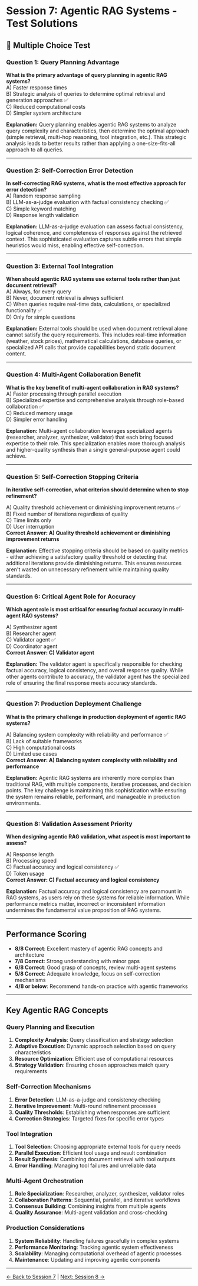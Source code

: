# Session 7: Agentic RAG Systems - Test Solutions

## 📝 Multiple Choice Test

### Question 1: Query Planning Advantage

**What is the primary advantage of query planning in agentic RAG systems?**  
A) Faster response times  
B) Strategic analysis of queries to determine optimal retrieval and generation approaches ✅  
C) Reduced computational costs  
D) Simpler system architecture  

**Explanation:** Query planning enables agentic RAG systems to analyze query complexity and characteristics, then determine the optimal approach (simple retrieval, multi-hop reasoning, tool integration, etc.). This strategic analysis leads to better results rather than applying a one-size-fits-all approach to all queries.

---

### Question 2: Self-Correction Error Detection

**In self-correcting RAG systems, what is the most effective approach for error detection?**  
A) Random response sampling  
B) LLM-as-a-judge evaluation with factual consistency checking ✅  
C) Simple keyword matching  
D) Response length validation  

**Explanation:** LLM-as-a-judge evaluation can assess factual consistency, logical coherence, and completeness of responses against the retrieved context. This sophisticated evaluation captures subtle errors that simple heuristics would miss, enabling effective self-correction.

---

### Question 3: External Tool Integration

**When should agentic RAG systems use external tools rather than just document retrieval?**  
A) Always, for every query  
B) Never, document retrieval is always sufficient  
C) When queries require real-time data, calculations, or specialized functionality ✅  
D) Only for simple questions  

**Explanation:** External tools should be used when document retrieval alone cannot satisfy the query requirements. This includes real-time information (weather, stock prices), mathematical calculations, database queries, or specialized API calls that provide capabilities beyond static document content.

---

### Question 4: Multi-Agent Collaboration Benefit

**What is the key benefit of multi-agent collaboration in RAG systems?**  
A) Faster processing through parallel execution  
B) Specialized expertise and comprehensive analysis through role-based collaboration ✅  
C) Reduced memory usage  
D) Simpler error handling  

**Explanation:** Multi-agent collaboration leverages specialized agents (researcher, analyzer, synthesizer, validator) that each bring focused expertise to their role. This specialization enables more thorough analysis and higher-quality synthesis than a single general-purpose agent could achieve.

---

### Question 5: Self-Correction Stopping Criteria

**In iterative self-correction, what criterion should determine when to stop refinement?**

A) Quality threshold achievement or diminishing improvement returns ✅  
B) Fixed number of iterations regardless of quality  
C) Time limits only  
D) User interruption  
**Correct Answer: A) Quality threshold achievement or diminishing improvement returns**

**Explanation:** Effective stopping criteria should be based on quality metrics - either achieving a satisfactory quality threshold or detecting that additional iterations provide diminishing returns. This ensures resources aren't wasted on unnecessary refinement while maintaining quality standards.

---

### Question 6: Critical Agent Role for Accuracy

**Which agent role is most critical for ensuring factual accuracy in multi-agent RAG systems?**

A) Synthesizer agent  
B) Researcher agent  
C) Validator agent ✅  
D) Coordinator agent  
**Correct Answer: C) Validator agent**

**Explanation:** The validator agent is specifically responsible for checking factual accuracy, logical consistency, and overall response quality. While other agents contribute to accuracy, the validator agent has the specialized role of ensuring the final response meets accuracy standards.

---

### Question 7: Production Deployment Challenge

**What is the primary challenge in production deployment of agentic RAG systems?**

A) Balancing system complexity with reliability and performance ✅  
B) Lack of suitable frameworks  
C) High computational costs  
D) Limited use cases  
**Correct Answer: A) Balancing system complexity with reliability and performance**

**Explanation:** Agentic RAG systems are inherently more complex than traditional RAG, with multiple components, iterative processes, and decision points. The key challenge is maintaining this sophistication while ensuring the system remains reliable, performant, and manageable in production environments.

---

### Question 8: Validation Assessment Priority

**When designing agentic RAG validation, what aspect is most important to assess?**

A) Response length  
B) Processing speed  
C) Factual accuracy and logical consistency ✅  
D) Token usage  
**Correct Answer: C) Factual accuracy and logical consistency**

**Explanation:** Factual accuracy and logical consistency are paramount in RAG systems, as users rely on these systems for reliable information. While performance metrics matter, incorrect or inconsistent information undermines the fundamental value proposition of RAG systems.

---

## Performance Scoring

- **8/8 Correct**: Excellent mastery of agentic RAG concepts and architecture
- **7/8 Correct**: Strong understanding with minor gaps
- **6/8 Correct**: Good grasp of concepts, review multi-agent systems
- **5/8 Correct**: Adequate knowledge, focus on self-correction mechanisms
- **4/8 or below**: Recommend hands-on practice with agentic frameworks

---

## Key Agentic RAG Concepts

### Query Planning and Execution

1. **Complexity Analysis**: Query classification and strategy selection
2. **Adaptive Execution**: Dynamic approach selection based on query characteristics
3. **Resource Optimization**: Efficient use of computational resources
4. **Strategy Validation**: Ensuring chosen approaches match query requirements

### Self-Correction Mechanisms

1. **Error Detection**: LLM-as-a-judge and consistency checking
2. **Iterative Improvement**: Multi-round refinement processes
3. **Quality Thresholds**: Establishing when responses are sufficient
4. **Correction Strategies**: Targeted fixes for specific error types

### Tool Integration

1. **Tool Selection**: Choosing appropriate external tools for query needs
2. **Parallel Execution**: Efficient tool usage and result combination
3. **Result Synthesis**: Combining document retrieval with tool outputs
4. **Error Handling**: Managing tool failures and unreliable data

### Multi-Agent Orchestration

1. **Role Specialization**: Researcher, analyzer, synthesizer, validator roles
2. **Collaboration Patterns**: Sequential, parallel, and iterative workflows
3. **Consensus Building**: Combining insights from multiple agents
4. **Quality Assurance**: Multi-agent validation and cross-checking

### Production Considerations

1. **System Reliability**: Handling failures gracefully in complex systems
2. **Performance Monitoring**: Tracking agentic system effectiveness
3. **Scalability**: Managing computational overhead of agentic processes
4. **Maintenance**: Updating and improving agentic components

---

[← Back to Session 7](Session7_Agentic_RAG_Systems.md) | [Next: Session 8 →](Session8_MultiModal_Advanced_RAG.md)
